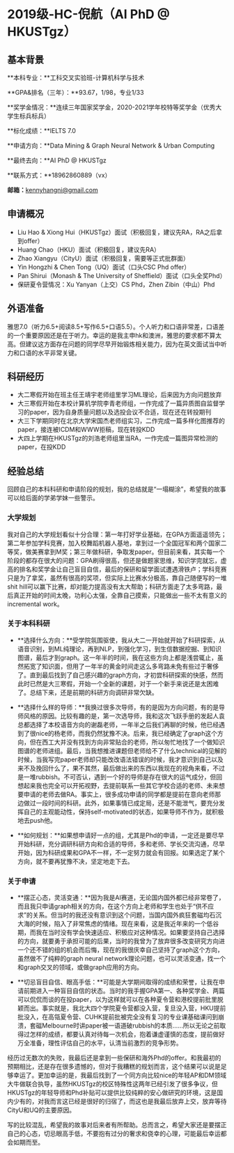 # 2019级-HC-倪航（AI PhD @ HKUSTgz）

## 基本背景

**本科专业：**工科交叉实验班-计算机科学与技术

**GPA&排名（三年）：**93.67，1/98，专业1/33

**奖学金情况：**连续三年国家奖学金，2020-2021学年校特等奖学金（优秀大学生标兵标兵）

**标化成绩：**IELTS 7.0

**申请方向：**Data Mining & Graph Neural Network & Urban Computing

**最终去向：**AI PhD @ HKUSTgz

**联系方式：**18962860889（vx）

**邮箱：**[kennyhangni@gmail.com](mailto:kennyhangni@gmail.com)

## 申请概况
-  Liu Hao & Xiong Hui（HKUSTgz）面试（积极回复，建议先RA，RA之后拿到offer） 
-  Huang Chao（HKU）面试（积极回复，建议先RA） 
-  Zhao Xiangyu（CityU）面试（积极回复，需要等正式批群面） 
-  Yin Hongzhi & Chen Tong（UQ）面试（口头CSC Phd offer） 
-  Pan Shirui（Monash & The University of Sheffield）面试（口头全奖Phd） 
-  保研夏令营情况：Xu Yanyan（上交）CS Phd，Zhen Zibin（中山）Phd 

## 外语准备
雅思7.0（听力6.5+阅读8.5+写作6.5+口语5.5）。个人听力和口语非常差，口语差的一个重要原因还是在于听力。幸运的是我主申hk和澳洲，雅思的要求都不算太高。但建议这方面存在问题的同学尽早开始锻炼相关能力，因为在英文面试当中听力和口语的水平非常关键。

## 科研经历
- 大二寒假开始在班主任王靖宇老师组里学习ML理论，后来因为方向问题放弃
- 大三寒假开始在本校计算机学院李青老师组，一作完成了一篇异质图自监督学习的paper，因为自身质量问题以及选投会议不合适，现在还在转投期刊
- 大三下学期同时在北京大学宋国杰老师组实习，二作完成一篇多样化图推荐的paper，接连被ICDM和WWW拒稿，现在转投KDD
- 大四上学期在HKUSTgz的刘浩老师组里当RA，一作完成一篇图异常检测的paper，在投KDD

## 经验总结
回顾自己的本科科研和申请阶段的规划，我的总结就是“一塌糊涂”，希望我的故事可以给后面的学弟学妹一些警示。

### 大学规划
我对自己的大学规划看似十分合理：第一年打好学业基础，在GPA方面遥遥领先；第二年参加学科竞赛，加入校舞蹈机器人基地，拿到过一个全国冠军和两个国家二等奖，做美赛拿到M奖；第三年做科研，争取发paper。但目前来看，其实每一个阶段的都存在很大的问题：GPA刷得很高，但还是做题家思维，知识学完就忘，虚高的排名和奖学金让自己盲目自信，最后的保研和留学面试遭遇滑铁卢；学科竞赛只是为了拿奖，虽然有很高的奖项，但实际上比赛水分极高，靠自己随便写的一堆shit hill可以赢下比赛，却对能力提高没有太大帮助；科研方面走了太多弯路，最后真正开始的时间太晚，功利心太强，全靠自己摸索，只能做出一些不太有意义的incremental work。 

### 关于本科科研
- **选择什么方向：**受学院氛围驱使，我从大二一开始就开始了科研探索，从语音识别，到ML纯理论，再到NLP，到强化学习，到生信数据挖掘、到知识图谱，最后才到graph。这一年半的时间，我在这些方向上都是浅尝辄止，虽然拓宽了知识面，但用了一年半的黄金时间走这么多弯路未免有些过于奢侈了。直到最后找到了自己感兴趣的graph方向，才初尝科研探索的快感，然而此时已然是大三寒假，开始一个全新的课题，对于一个新手来说还是太困难了。总结下来，还是前期的科研方向调研非常欠缺。

- **选择什么样的导师：**我换过很多次导师，有的是因为方向问题，有的是导师风格的原因。比较有趣的是，第一次选导师，我和这次飞跃手册的发起人袁总都选择了本校语音方向的谢磊老师，一年半之后我们再聊的时候，他已经遇到了很nice的杨老师，而我仍然犹豫不决。后来，我已经确定了graph这个方向，但在西工大并没有找到方向非常贴合的老师，所以匆忙地找了一个做知识图谱的老师进组。最后，当我想推进课题但老师给不了什么technical的见解的时候，当我写完paper老师却只能改改语法错误的时候，我才意识到自己以及来不及挽回什么了，果不其然，最后做出来的东西以我现在的视角来看，不过是一堆rubbish。不可否认，遇到一个好的导师是存在很大的运气成分，但回想起来我也完全可以开拓视野，去提前联系一些其它学校合适的老师、未来想要申请的老师去做RA。事实上，很多成功申请的同学都是提前在意向老师那边做过一段时间的科研。此外，如果事情已成定局，还是不能泄气，要充分发挥自己的主观能动性，保持self-motivated的状态，如果导师不作为，就积极地去push他。

- **如何规划：**如果想申请好一点的组，尤其是Phd的申请，一定还是要尽早开始科研，充分调研科研方向和合适的导师，多和老师、学长交流沟通，尽早开始，因为科研成果和GPA不一样，不一定努力就会有回报。如果选定了某个方向，就不要再犹豫不决，坚定地走下去。

### 关于申请
- **摆正心态，灵活变通：**因为我是AI赛道，无论国内国外都已经非常卷了，而且我只申请graph相关的方向，在这个方向上老师和学生也处于“供不应求”的关系。但当时的我还没有意识到这个问题，当国内国外疯狂套磁均石沉大海的时候，陷入了非常焦虑的情绪。现在来看，这是我近年来的一个低谷期，而我在当时没有学会快速适应、积极应对这种情况。如果要坚持自己选择的方向，就要勇于承担可能的后果，当时的我曾为了放弃很多改变研究方向进一个还不错的组的机会而后悔，现在的我很庆幸自己坚持了graph这个方向，虽然做不了纯粹的graph neural network理论问题，也可以灵活变通，找一个和graph交叉的领域，或做graph应用的方向。

- **切忌盲目自信、眼高手低：**可能是大学期间取得的成绩和荣誉，让我在申请前期进入一种盲目自信的状态。当时的我手握GPA第一、各种奖学金、两篇可以侃侃而谈的在投paper，以为这样就可以在各种夏令营和港校提前批里脱颖而出。事实就是，我北大四个学院夏令营都没入营，复旦没入营，HKU提前批没入，在高瓴夏令营、CUHK提前批被完全没有复习的专业课基础课问到崩溃，套磁Melbourne时讲paper被一语道破rubbish的本质......所以无论之前取得过怎样的成绩，都要认真对待每一次机会，抱着谦虚谨慎的态度，提前做好万全准备，理性评估自己的水平，认清当前激烈的竞争形势。

经历过无数次的失败，我最后还是拿到一些保研和海外Phd的offer。和我最初的预期相比，还是存在很多遗憾的，但对于我糟糕的规划而言，这个结果可以说是足够幸运了。更加幸运的是，我最后找到了一个同方向比较nice的年轻AP和DM领域大牛做联合执导，虽然HKUSTgz的校区特殊性这两年已经引发了很多争议，但HKUSTgz的年轻导师和Phd补贴可以提供比较纯粹的安心做研究的环境，这是国内少有的，对我而言这已经是很好的归宿了，而这也是我最后放弃上交，放弃等待CityU和UQ的主要原因。 

写的比较混乱，希望我的故事对后来者有所帮助。总而言之，希望大家还是要摆正自己的心态，切忌眼高手低，不要抱有过分的奢求和侥幸的心理，可能最后幸运都会如期而至。 